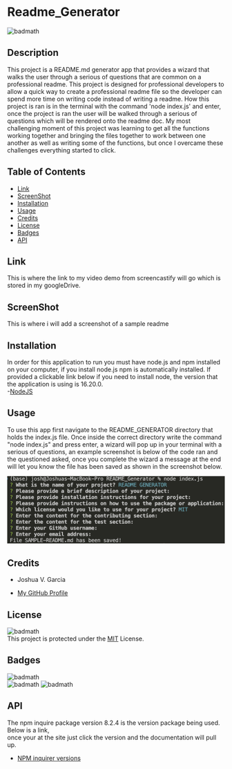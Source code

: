 # Readme_Generator

![badmath](https://img.shields.io/badge/License-MIT-yellow)<br>

## Description

This project is a README.md generator app that provides a wizard that walks the user through a serious of questions that are common on a professional readme. This project is designed for professional developers to allow a quick way to create a professional readme file so the developer can spend more time on writing code instead of writing a readme. How this project is ran is in the terminal with the command 'node index.js' and enter, once the project is ran the user will be walked through a serious of questions which will be rendered onto the readme doc. My most challenging moment of this project was learning to get all the functions working together and bringing the files together to work between one another as well as writing some of the functions, but once I overcame these challenges everything started to click.

## Table of Contents

- [Link](#link)
- [ScreenShot](#screenshot)
- [Installation](#installation)
- [Usage](#usage)
- [Credits](#credits)
- [License](#license)
- [Badges](#badges)
- [API](#api)

## Link

This is where the link to my video demo from screencastify will go which is stored in my googleDrive.

## ScreenShot

This is where i will add a screenshot of a sample readme

## Installation

In order for this application to run you must have node.js and npm installed on your computer, if you install node.js npm is automatically installed. If provided a clickable link below if you need to install node, the version that the application is using is 16.20.0.<br> -[NodeJS](https://nodejs.org/en)

## Usage

To use this app first navigate to the README_GENERATOR directory that holds the index.js file. Once inside the correct directory write the command "node index.js" and press enter, a wizard will pop up in your terminal with a serious of questions, an example screenshot is below of the code ran and the questioned asked, once you complete the wizard a message at the end will let you know the file has been saved as shown in the screenshot below.

![questions app screenshot](assets/images/questionsScreenshot.png)

## Credits

- Joshua V. Garcia

- [My GitHub Profile](https://github.com/garciajv86)

## License

![badmath](https://img.shields.io/badge/License-MIT-yellow)<br>
This project is protected under the [MIT](https://choosealicense.com/mit) License.

## Badges

![badmath](https://img.shields.io/badge/-JAVASCRIPT-blue)<br>
![badmath](https://img.shields.io/badge/-Node.JS-brightgreen)
![badmath](https://img.shields.io/badge/-NPM-success)

## API

The npm inquire package version 8.2.4 is the version package being used. Below is a link,<br>
once your at the site just click the version and the documentation will pull up.

- [NPM inquirer versions](https://www.npmjs.com/package/inquirer/v/8.2.4?activeTab=versions)
